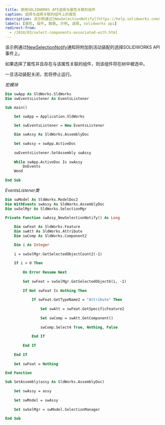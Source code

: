 ```yaml
---
title: 使用SOLIDWORKS API选择与属性关联的组件
caption: 选择与选择关联的组件上的属性
description: 该示例通过[NewSelectionNotify](https://help.solidworks.com/2018/english/api/sldworksapi/solidworks.interop.sldworks~solidworks.interop.sldworks.dassemblydocevents_newselectionnotifyeventhandler.html)通知将附加到活动装配的选择SOLIDWORKS API事件上。
labels: [属性, 组件, 数据, 示例, 选择, solidworks api]
redirect-from:
  - /2018/03/select-components-associated-with.html
---
```

该示例通过[NewSelectionNotify](https://help.solidworks.com/2018/english/api/sldworksapi/solidworks.interop.sldworks~solidworks.interop.sldworks.dassemblydocevents_newselectionnotifyeventhandler.html)通知将附加到活动装配的选择SOLIDWORKS API事件上。

如果选择了属性并且存在与该属性关联的组件，则该组件将在树中被选中。

一旦活动装配关闭，宏将停止运行。

*宏模块*

```vb
Dim swApp As SldWorks.SldWorks
Dim swEventsListener As EventsListener

Sub main()

    Set swApp = Application.SldWorks

    Set swEventsListener = New EventsListener
        
    Dim swAssy As SldWorks.AssemblyDoc
    
    Set swAssy = swApp.ActiveDoc
    
    swEventsListener.SetAssembly swAssy
    
    While swApp.ActiveDoc Is swAssy
        DoEvents
    Wend
        
End Sub

```



*EventsListener类*

```vb
Dim swModel As SldWorks.ModelDoc2
Dim WithEvents swAssy As SldWorks.AssemblyDoc
Dim swSelMgr As SldWorks.SelectionMgr

Private Function swAssy_NewSelectionNotify() As Long
    
    Dim swFeat As SldWorks.Feature
    Dim swAtt As SldWorks.Attribute
    Dim swComp As SldWorks.Component2

    Dim i As Integer
    
    i = swSelMgr.GetSelectedObjectCount2(-1)
    
    If i > 0 Then
        
        On Error Resume Next
        
        Set swFeat = swSelMgr.GetSelectedObject6(i, -1)
        
        If Not swFeat Is Nothing Then
        
            If swFeat.GetTypeName2 = "Attribute" Then
            
                Set swAtt = swFeat.GetSpecificFeature2
            
                Set swComp = swAtt.GetComponent()
            
                swComp.Select4 True, Nothing, False
                
            End If
            
        End If
        
    End If
    
    Set swFeat = Nothing
    
End Function

Sub SetAssembly(assy As SldWorks.AssemblyDoc)
        
    Set swAssy = assy
    
    Set swModel = swAssy
        
    Set swSelMgr = swModel.SelectionManager
       
End Sub


```